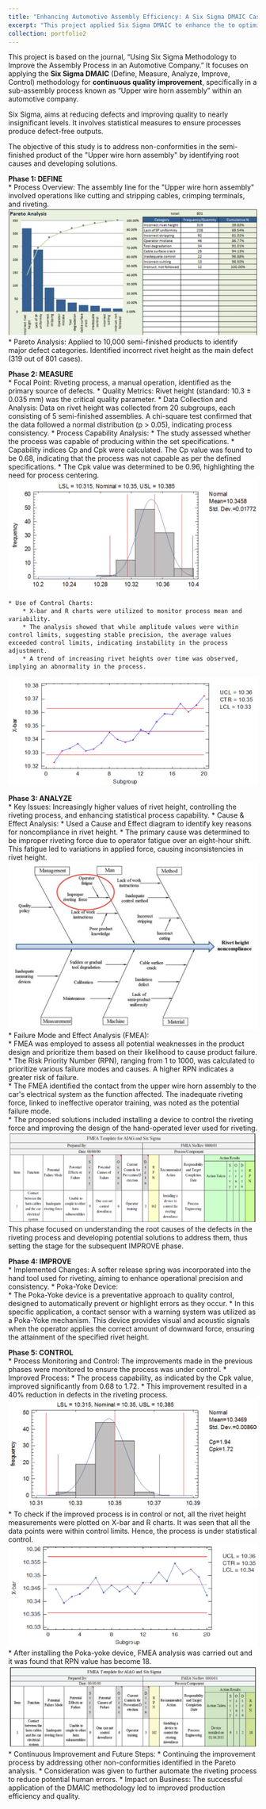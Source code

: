 ```yaml
---
title: "Enhancing Automotive Assembly Efficiency: A Six Sigma DMAIC Case Study"
excerpt: "This project applied Six Sigma DMAIC to enhance the to optimize the assembly process in an automotive company, resulting in a 40% reduction in defects and a significant increase in process capability."
collection: portfolio2
---
```


This project is based on the journal, “Using Six Sigma Methodology to Improve the Assembly Process in an Automotive Company.” It focuses on applying the **Six Sigma DMAIC** (Define, Measure, Analyze, Improve, Control) methodology for **continuous quality improvement**, specifically in a sub-assembly process known as “Upper wire horn assembly” within an automotive company​​.

Six Sigma, aims at reducing defects and improving quality to nearly insignificant levels. It involves statistical measures to ensure processes produce defect-free outputs​​.

The objective of this study is to address non-conformities in the semi-finished product of the "Upper wire horn assembly" by identifying root causes and developing solutions.

**Phase 1: DEFINE**                         
    * Process Overview: The assembly line for the "Upper wire horn assembly" involved operations like cutting and stripping cables, crimping terminals, and riveting.
![image](/images/qc-pareto.png)
    * Pareto Analysis: Applied to 10,000 semi-finished products to identify major defect categories. Identified incorrect rivet height as the main defect (319 out of 801 cases)​.

**Phase 2: MEASURE**                         
    * Focal Point: Riveting process, a manual operation, identified as the primary source of defects.
    * Quality Metrics: Rivet height (standard: 10.3 ± 0.035 mm) was the critical quality parameter.
    * Data Collection and Analysis: Data on rivet height was collected from 20 subgroups, each consisting of 5 semi-finished assemblies. A chi-square test confirmed that the data followed a normal distribution (p > 0.05), indicating process consistency. 
    * Process Capability Analysis: 
        * The study assessed whether the process was capable of producing within the set specifications.
        * Capability indices Cp and Cpk were calculated. The Cp value was found to be 0.68, indicating that the process was not capable as per the defined specifications.
        * The Cpk value was determined to be 0.96, highlighting the need for process centering.
![image](/images/qc-pca.png)

    * Use of Control Charts:
        * X-bar and R charts were utilized to monitor process mean and variability.
        * The analysis showed that while amplitude values were within control limits, suggesting stable precision, the average values exceeded control limits, indicating instability in the process adjustment.
        * A trend of increasing rivet heights over time was observed, implying an abnormality in the process.
![image](/images/qc_chart.png) 

**Phase 3: ANALYZE**                         
    * Key Issues: Increasingly higher values of rivet height, controlling the riveting process, and enhancing statistical process capability.
    * Cause & Effect Analysis:
        * Used a Cause and Effect diagram to identify key reasons for noncompliance in rivet height.
        * The primary cause was determined to be improper riveting force due to operator fatigue over an eight-hour shift. This fatigue led to variations in applied force, causing inconsistencies in rivet height.
![image](/images/qc-c&e.png)
    * Failure Mode and Effect Analysis (FMEA):       
        * FMEA was employed to assess all potential weaknesses in the product design and prioritize them based on their likelihood to cause product failure.
        * The Risk Priority Number (RPN), ranging from 1 to 1000, was calculated to prioritize various failure modes and causes. A higher RPN indicates a greater risk of failure.        
        * The FMEA identified the contact from the upper wire horn assembly to the car's electrical system as the function affected. The inadequate riveting force, linked to ineffective operator training, was noted as the potential failure mode.   
        * The proposed solutions included installing a device to control the riveting force and improving the design of the hand-operated lever used for riveting.
![image](/images/qc-fmea.png)
    This phase focused on understanding the root causes of the defects in the riveting process and developing potential solutions to address them, thus setting the stage for the subsequent IMPROVE phase​​.

**Phase 4: IMPROVE**                         
    * Implemented Changes: A softer release spring was incorporated into the hand tool used for riveting, aiming to enhance operational precision and consistency.
    * Poka-Yoke Device:                
        * The Poka-Yoke device is a preventative approach to quality control, designed to automatically prevent or highlight errors as they occur.
        * In this specific application, a contact sensor with a warning system was utilized as a Poka-Yoke mechanism. This device provides visual and acoustic signals when the operator applies the correct amount of downward force, ensuring the attainment of the specified rivet height.              

**Phase 5: CONTROL**                         
    * Process Monitoring and Control: The improvements made in the previous phases were monitored to ensure the process was under control.
    * Improved Process: 
        * The process capability, as indicated by the Cpk value, improved significantly from 0.68 to 1.72.
        * This improvement resulted in a 40% reduction in defects in the riveting process.
![image](/images/qc-pcai.png)
        * To check if the improved process is in control or not, all the rivet height measurements were plotted on X-bar and R charts. It was seen that all the data points were within control limits. Hence, the process is under statistical control.
![image](/images/qc-charti.png)
        * After installing the Poka-yoke device, FMEA analysis was carried out and it was found that RPN value has become 18.
![image](/images/qc-fmeai.png)
    * Continuous Improvement and Future Steps:
        *  Continuing the improvement process by addressing other non-conformities identified in the Pareto analysis.
        * Consideration was given to further automate the riveting process to reduce potential human errors.
    * Impact on Business: The successful application of the DMAIC methodology led to improved production efficiency and quality.                          


